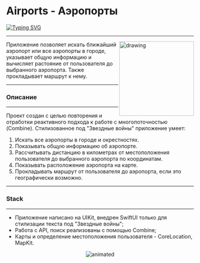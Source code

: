 # Airports - Аэропорты
[![Typing SVG](https://readme-typing-svg.herokuapp.com?font=Fira+Code&pause=1000&color=2A8659&width=435&lines=%D0%9F%D1%80%D0%BE%D0%BB%D0%BE%D0%B6%D0%B8+%D0%BF%D1%83%D1%82%D1%8C+%D0%BD%D0%B0%D1%81%D1%82%D0%BE%D1%8F%D1%89%D0%B5%D0%B3%D0%BE+%D0%94%D0%B6%D0%B5%D0%B4%D0%B0%D1%8F)](https://git.io/typing-svg)
***
<img align="right" src="https://im.wampi.ru/2022/10/22/SNIMOK-EKRANA-2022-10-22-V-04.41.20.png" alt="drawing" style="width:200px;"/> Приложение позволяет искать ближайший аэропорт или все аэропорты в городе, указывает общую информацию и вычисляет растояние от пользователя до выбранного аэропорта. Также прокладывает маршрут к нему.
***

### Описание
***

Проект создан с целью повторения и отработки реактивного подхода к работе с многопоточностью (Combine).
Стилизованное под "Звездные войны" приложение умеет:
1. Искать все аэропорты в городе и окрестностях. 
2. Показывать общую информацию об аэропорте.
3. Рассчитывать дистанцию в километрах от местоположения пользователя до выбранного аэропорта по координатам.
4. Показывать расположение аэропорта на карте.
5. Прокладывать маршрут от пользователя до аэропорта, если это географически возможно.

***
### Stack
***
- Приложение написано на UIKit, внедрен SwiftUI только для стилизации текста под "Звездные войны";
- Работа с API, поиск реализованы с помощью Combine;
- Карты и определение местоположения пользователя - CoreLocation, MapKit.

<p align="center">
<img src="https://media.giphy.com/media/V3YoGlpWB8LU8ZGeMj/giphy.gif" alt="animated" />

